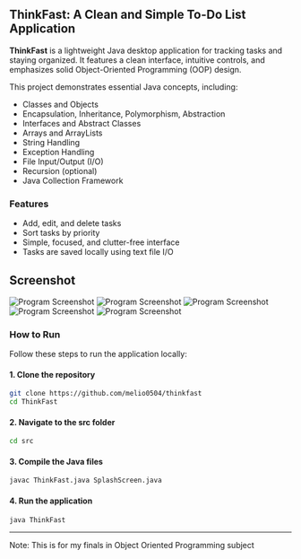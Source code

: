 ## ThinkFast: A Clean and Simple To-Do List Application

**ThinkFast** is a lightweight Java desktop application for tracking tasks and staying organized. It features a clean interface, intuitive controls, and emphasizes solid Object-Oriented Programming (OOP) design.

This project demonstrates essential Java concepts, including:

- Classes and Objects
- Encapsulation, Inheritance, Polymorphism, Abstraction
- Interfaces and Abstract Classes
- Arrays and ArrayLists
- String Handling
- Exception Handling
- File Input/Output (I/O)
- Recursion (optional)
- Java Collection Framework

### Features
- Add, edit, and delete tasks
- Sort tasks by priority
- Simple, focused, and clutter-free interface
- Tasks are saved locally using text file I/O

## Screenshot

![Program Screenshot](./assets/1.png)
![Program Screenshot](./assets/2.png)
![Program Screenshot](./assets/3.png)
![Program Screenshot](./assets/4.png)
![Program Screenshot](./assets/5.png)

### How to Run

Follow these steps to run the application locally:

#### 1. Clone the repository

```bash
git clone https://github.com/melio0504/thinkfast
cd ThinkFast
```

#### 2. Navigate to the src folder

```bash
cd src
```

#### 3. Compile the Java files

```bash
javac ThinkFast.java SplashScreen.java 
```

#### 4. Run the application

```bash
java ThinkFast
```

---

Note: This is for my finals in Object Oriented Programming subject 
